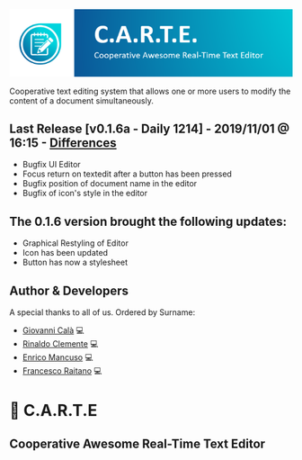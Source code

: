 <div align="center">
	<img src="media/OfficialLogo.png">
	<br>
</div>

Cooperative text editing system that allows one or more users to modify the content of a document simultaneously.

## Last Release [v0.1.6a - Daily 1214] - 2019/11/01 @ 16:15 - [Differences]
- Bugfix UI Editor
- Focus return on textedit after a button has been pressed
- Bugfix position of document name in the editor
- Bugfix of icon's style in the editor
## The 0.1.6 version brought the following updates:
- Graphical Restyling of Editor
- Icon has been updated
- Button has now a stylesheet

## Author & Developers
A special thanks to all of us. Ordered by Surname:
 - [Giovanni Calà] :computer:
 - [Rinaldo Clemente] :computer:
 - [Enrico Mancuso] :computer:
 - [Francesco Raitano] :computer:

# :memo: C.A.R.T.E 
## Cooperative Awesome Real-Time Text Editor

[v0.1.6a - Nightly 1214]: https://github.com/giovannic96/Real-time-collaborative-text-editor/tree/master/ClientModule
[Giovanni Calà]: https://github.com/giovannic96/
[Rinaldo Clemente]: https://github.com/rinaldoclemente
[Enrico Mancuso]: https://github.com/HidroSaphire
[Francesco Raitano]: https://github.com/fr2sinc
[Differences]: https://github.com/giovannic96/Real-time-collaborative-text-editor/commit/7e121dfbd6be0d5d8c018a7f02d4dd41b71f5fa8
